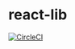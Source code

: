 # react-lib

[![CircleCI](https://circleci.com/gh/circleci/circleci-docs.svg?style=svg)](https://app.circleci.com/pipelines/github/wuwenxing0912/react-ui-lib)